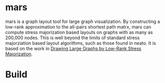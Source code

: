 mars
====

mars is a graph layout tool for large graph visualization. By constructing a low-rank approximation to the all-pairs shortest path matrx, mars can compute stress majorization based layouts on graphs with as many as 200,000 nodes. This is well beyond the limits of standard stress majorziation based layout algorithms, such as those found in neato. It is based on the work in [Drawing Large Graphs by Low-Rank Stress Majorization](http://www.cs.berkeley.edu/~khoury/mars.pdf).


Build
=====
